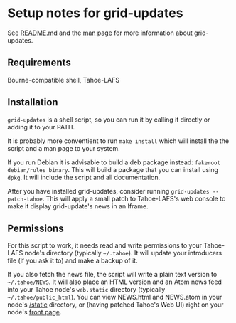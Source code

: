 Setup notes for grid-updates
============================

See [README.md] and the [man page] for more information about grid-updates.

Requirements
------------

Bourne-compatible shell, Tahoe-LAFS

Installation
------------

`grid-updates` is a shell script, so you can run it by calling it directly or
adding it to your PATH.

It is probably more conventient to run `make install` which will install the
the script and a man page to your system.

If you run Debian it is advisable to build a deb package instead: `fakeroot
debian/rules binary`. This will build a package that you can install using
`dpkg`. It will include the script and all documentation.

After you have installed grid-updates, consider running `grid-updates
--patch-tahoe`.  This will apply a small patch to Tahoe-LAFS's web console to
make it display grid-update's news in an Iframe.

Permissions
-----------

For this script to work, it needs read and write permissions to your Tahoe-LAFS
node's directory (typically `~/.tahoe`).  It will update your introducers file
(if you ask it to) and make a backup of it.

If you also fetch the news file, the script will write a plain text version to
`~/.tahoe/NEWS`.  It will also place an HTML version and an Atom news feed into
your Tahoe node's `web.static` directory (typically  `~/.tahoe/public_html`).
You can view NEWS.html and NEWS.atom in your node's [/static] directory, or
(having patched Tahoe's Web UI) right on your node's [front page].


[README.md]: README.md
[man page]: man/grid-updates.1.md
[/static]: http://127.0.0.1:3456/static/
[front page]: http://127.0.0.1:3456
